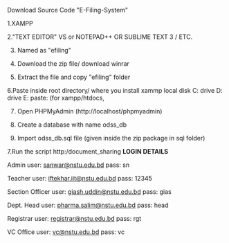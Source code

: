 Download Source Code "E-Filing-System"

1.XAMPP

2."TEXT EDITOR" VS or NOTEPAD++ OR SUBLIME TEXT 3 / ETC.

3. Named as "efiling"

4. Download the zip file/ download winrar

5. Extract the file and copy "efiling" folder

6.Paste inside root directory/ where you install xammp local disk C: drive D: drive E: paste: (for xampp/htdocs, 

7. Open PHPMyAdmin (http://localhost/phpmyadmin)

8. Create a database with name odss_db

6. Import odss_db.sql file (given inside the zip package in sql folder)

7.Run the script http:/document_sharing
**LOGIN DETAILS** 

Admin
user: sanwar@nstu.edu.bd
pass: sn

Teacher
user: iftekhar.iit@nstu.edu.bd
pass: 12345

Section Officer
user: giash.uddin@nstu.edu.bd
pass: gias

Dept. Head
user: pharma.salim@nstu.edu.bd
pass: head

Registrar 
user: registrar@nstu.edu.bd
pass: rgt

VC Office
user: vc@nstu.edu.bd
pass: vc
